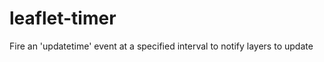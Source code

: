 leaflet-timer
=============

Fire an 'updatetime' event at a specified interval to notify layers to update
